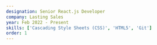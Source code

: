 ```yaml
---
designation: Senior React.js Developer
company: Lasting Sales
year: Feb 2022 - Present
skills: ['Cascading Style Sheets (CSS)', 'HTML5', 'Git']
order: 1
---
```

